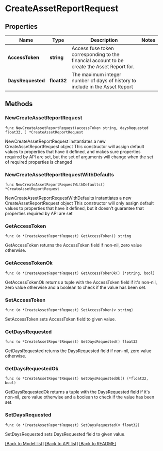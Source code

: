 # CreateAssetReportRequest

## Properties

Name | Type | Description | Notes
------------ | ------------- | ------------- | -------------
**AccessToken** | **string** | Access fuse token corresponding to the financial account to be create the Asset Report for. | 
**DaysRequested** | **float32** | The maximum integer number of days of history to include in the Asset Report | 

## Methods

### NewCreateAssetReportRequest

`func NewCreateAssetReportRequest(accessToken string, daysRequested float32, ) *CreateAssetReportRequest`

NewCreateAssetReportRequest instantiates a new CreateAssetReportRequest object
This constructor will assign default values to properties that have it defined,
and makes sure properties required by API are set, but the set of arguments
will change when the set of required properties is changed

### NewCreateAssetReportRequestWithDefaults

`func NewCreateAssetReportRequestWithDefaults() *CreateAssetReportRequest`

NewCreateAssetReportRequestWithDefaults instantiates a new CreateAssetReportRequest object
This constructor will only assign default values to properties that have it defined,
but it doesn't guarantee that properties required by API are set

### GetAccessToken

`func (o *CreateAssetReportRequest) GetAccessToken() string`

GetAccessToken returns the AccessToken field if non-nil, zero value otherwise.

### GetAccessTokenOk

`func (o *CreateAssetReportRequest) GetAccessTokenOk() (*string, bool)`

GetAccessTokenOk returns a tuple with the AccessToken field if it's non-nil, zero value otherwise
and a boolean to check if the value has been set.

### SetAccessToken

`func (o *CreateAssetReportRequest) SetAccessToken(v string)`

SetAccessToken sets AccessToken field to given value.


### GetDaysRequested

`func (o *CreateAssetReportRequest) GetDaysRequested() float32`

GetDaysRequested returns the DaysRequested field if non-nil, zero value otherwise.

### GetDaysRequestedOk

`func (o *CreateAssetReportRequest) GetDaysRequestedOk() (*float32, bool)`

GetDaysRequestedOk returns a tuple with the DaysRequested field if it's non-nil, zero value otherwise
and a boolean to check if the value has been set.

### SetDaysRequested

`func (o *CreateAssetReportRequest) SetDaysRequested(v float32)`

SetDaysRequested sets DaysRequested field to given value.



[[Back to Model list]](../README.md#documentation-for-models) [[Back to API list]](../README.md#documentation-for-api-endpoints) [[Back to README]](../README.md)


